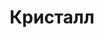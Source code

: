 --- 
title: "Кристалл" 
site: "www.kristall.org.ua" 
town: "Севастополь" 
tel: ["+38 (0692) 55-73-56"] 
address: "Россия, АР Крым, г. Севастополь, ул.Новороссийская, 2 офис № 1, г. Севастополь, пр. Октябрьской Революции, 43 офис № 2" 
mail: "kristall_an10@mail.ru" 
--- 